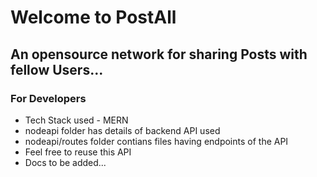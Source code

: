 # Welcome to PostAll
## An opensource network for sharing Posts with fellow Users...

### For Developers
* Tech Stack used - MERN
* nodeapi folder has details of backend API used
* nodeapi/routes folder contians files having endpoints of the API
* Feel free to reuse this API
* Docs to be added...
